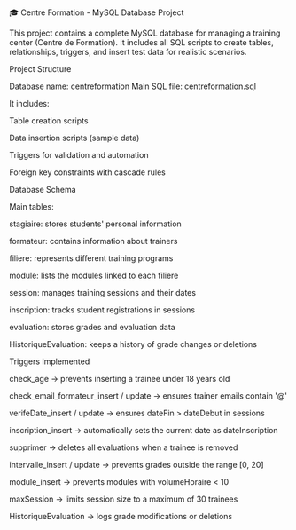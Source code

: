 🎓 Centre Formation - MySQL Database Project

This project contains a complete MySQL database for managing a training center (Centre de Formation).
It includes all SQL scripts to create tables, relationships, triggers, and insert test data for realistic scenarios.

Project Structure

Database name: centreformation
Main SQL file: centreformation.sql

It includes:

Table creation scripts

Data insertion scripts (sample data)

Triggers for validation and automation

Foreign key constraints with cascade rules

Database Schema

Main tables:

stagiaire: stores students' personal information

formateur: contains information about trainers

filiere: represents different training programs

module: lists the modules linked to each filiere

session: manages training sessions and their dates

inscription: tracks student registrations in sessions

evaluation: stores grades and evaluation data

HistoriqueEvaluation: keeps a history of grade changes or deletions

Triggers Implemented

check_age → prevents inserting a trainee under 18 years old

check_email_formateur_insert / update → ensures trainer emails contain '@'

verifeDate_insert / update → ensures dateFin > dateDebut in sessions

inscription_insert → automatically sets the current date as dateInscription

supprimer → deletes all evaluations when a trainee is removed

intervalle_insert / update → prevents grades outside the range [0, 20]

module_insert → prevents modules with volumeHoraire < 10

maxSession → limits session size to a maximum of 30 trainees

HistoriqueEvaluation → logs grade modifications or deletions
